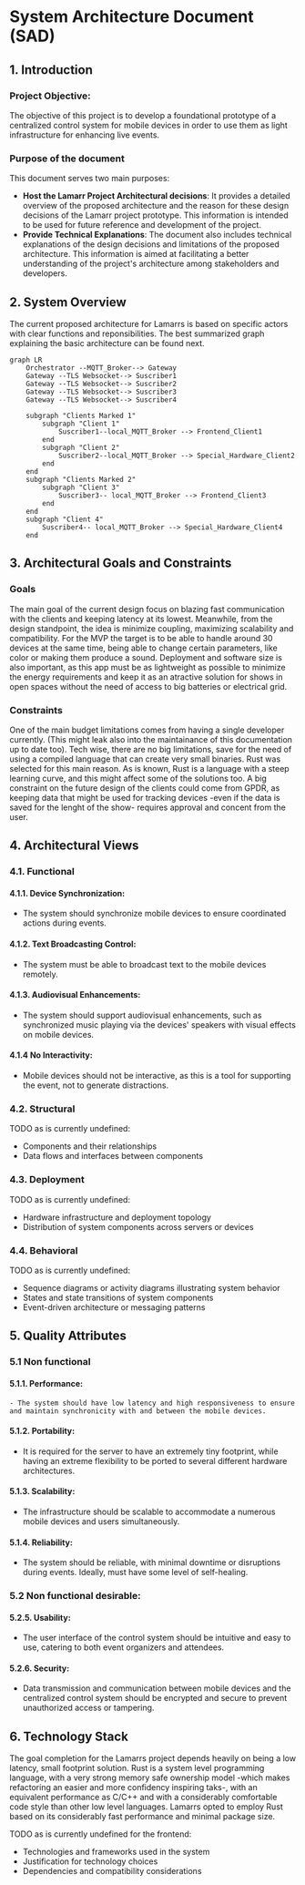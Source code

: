 # System Architecture Document (SAD)

## 1. Introduction

### Project Objective:
The objective of this project is to develop a foundational prototype of a centralized control system for mobile devices in order to use them as light infrastructure for enhancing live events.

### Purpose of the document
This document serves two main purposes:

- **Host the Lamarr Project Architectural decisions**: It provides a detailed overview of the proposed architecture and the reason for these design decisions of the Lamarr project prototype. This information is intended to be used for future reference and development of the project.
- **Provide Technical Explanations**: The document also includes technical explanations of the design decisions and limitations of the proposed architecture. This information is aimed at facilitating a better understanding of the project's architecture among stakeholders and developers.

## 2. System Overview

The current proposed architecture for Lamarrs is based on specific actors with clear functions and reponsibilities.
The best summarized graph explaining the basic architecture can be found next.

```mermaid
graph LR
    Orchestrator --MQTT_Broker--> Gateway
    Gateway --TLS Websocket--> Suscriber1
    Gateway --TLS Websocket--> Suscriber2
    Gateway --TLS Websocket--> Suscriber3
    Gateway --TLS Websocket--> Suscriber4

    subgraph "Clients Marked 1"
        subgraph "Client 1"
            Suscriber1--local_MQTT_Broker --> Frontend_Client1
        end
        subgraph "Client 2"
            Suscriber2--local_MQTT_Broker --> Special_Hardware_Client2
        end
    end
    subgraph "Clients Marked 2"
        subgraph "Client 3"
            Suscriber3-- local_MQTT_Broker --> Frontend_Client3
        end
    end
    subgraph "Client 4"
        Suscriber4-- local_MQTT_Broker --> Special_Hardware_Client4
    end
```

## 3. Architectural Goals and Constraints

### Goals
The main goal of the current design focus on blazing fast communication with the clients and keeping latency at its lowest. Meanwhile, from the design standpoint, the idea is minimize coupling, maximizing scalability and compatibility.
For the MVP the target is to be able to handle around 30 devices at the same time, being able to change certain parameters, like color or making them produce a sound.
Deployment and software size is also important, as this app must be as lightweight as possible to minimize the energy requirements and keep it as an atractive solution for shows in open spaces without the need of access to big batteries or electrical grid.

### Constraints
One of the main budget limitations comes from having a single developer currently. (This might leak also into the maintainance of this documentation up to date too).
Tech wise, there are no big limitations, save for the need of using a compiled language that can create very small binaries. Rust was selected for this main reason. As is known, Rust is a language with a steep learning curve, and this might affect some of the solutions too.
A big constraint on the future design of the clients could come from GPDR, as keeping data that might be used for tracking devices -even if the data is saved for the lenght of the show- requires approval and concent from the user.

## 4. Architectural Views
### 4.1. Functional
#### 4.1.1. **Device Synchronization:**
   - The system should synchronize mobile devices to ensure coordinated actions during events.
   
#### 4.1.2. **Text Broadcasting Control:**
   - The system must be able to broadcast text to the mobile devices remotely.
   
#### 4.1.3. **Audiovisual Enhancements:**
   - The system should support audiovisual enhancements, such as synchronized music playing via the devices' speakers with visual effects on mobile devices.
   
#### 4.1.4 **No Interactivity:**
   - Mobile devices should not be interactive, as this is a tool for supporting the event, not to generate distractions.
   

### 4.2. Structural
TODO as is currently undefined:
- Components and their relationships
- Data flows and interfaces between components

### 4.3. Deployment
TODO as is currently undefined:
- Hardware infrastructure and deployment topology
- Distribution of system components across servers or devices

### 4.4. Behavioral
TODO as is currently undefined:
- Sequence diagrams or activity diagrams illustrating system behavior
- States and state transitions of system components
- Event-driven architecture or messaging patterns

## 5. Quality Attributes
### 5.1 Non functional
#### 5.1.1. **Performance:**
    - The system should have low latency and high responsiveness to ensure and maintain synchronicity with and between the mobile devices.
   
#### 5.1.2. **Portability:**
   - It is required for the server to have an extremely tiny footprint, while having an extreme flexibility to be ported to several different hardware architectures.
   
#### 5.1.3. **Scalability:**
   - The infrastructure should be scalable to accommodate a numerous mobile devices and users simultaneously.
   
#### 5.1.4. **Reliability:**
   - The system should be reliable, with minimal downtime or disruptions during events. Ideally, must have some level of self-healing.

### 5.2 Non functional desirable:

#### 5.2.5. **Usability:**
   - The user interface of the control system should be intuitive and easy to use, catering to both event organizers and attendees.

#### 5.2.6. **Security:**
   - Data transmission and communication between mobile devices and the centralized control system should be encrypted and secure to prevent unauthorized access or tampering.
   

## 6. Technology Stack

The goal completion for the Lamarrs project depends heavily on being a low latency, small footprint solution. Rust is a system level programming language, with a very strong memory safe ownership model -which makes refactoring an easier and more confidency inspiring taks-, with an equivalent performance as C/C++ and with a considerably comfortable code style than other low level languages.
Lamarrs opted to employ Rust based on its considerably fast performance and minimal package size.

TODO as is currently undefined for the frontend:
- Technologies and frameworks used in the system
- Justification for technology choices
- Dependencies and compatibility considerations